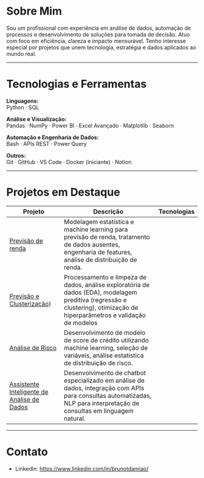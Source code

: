 # Sobre Mim

Sou um profissional com experiência em análise de dados, automação de processos e desenvolvimento de soluções para tomada de decisão. Atuo com foco em eficiência, clareza e impacto mensurável. Tenho interesse especial por projetos que unem tecnologia, estratégia e dados aplicados ao mundo real.

---

# Tecnologias e Ferramentas

**Linguagens:**  
Python · SQL

**Análise e Visualização:**  
Pandas · NumPy · Power BI · Excel Avançado · Matplotlib · Seaborn

**Automação e Engenharia de Dados:**  
Bash · APIs REST · Power Query

**Outros:**  
Git · GitHub · VS Code · Docker (iniciante) · Notion

---

# Projetos em Destaque

| Projeto | Descrição | Tecnologias |
|--------|-----------|-------------|
| [Previsão de renda](www.github.com/BrunoTDamiao/Previsao-de-renda) | Modelagem estatística e machine learning para previsão de renda, tratamento de dados ausentes, engenharia de features, análise de distribuição de renda. |
| [Previsão e Clusterização](https://github.com/BrunoTDamiao/ProjetoSemantix)) | Processamento e limpeza de dados, análise exploratória de dados (EDA), modelagem preditiva (regressão e clustering), otimização de hiperparâmetros e validação de modelos |
| [Análise de Risco](https://github.com/BrunoTDamiao/CreditScoreFinal) |  Desenvolvimento de modelo de score de crédito utilizando machine learning, seleção de variáveis, análise estatística de distribuição de risco. |
| [Assistente Inteligente de Análise de Dados](https://github.com/BrunoTDamiao/data_ai) |  Desenvolvimento de chatbot especializado em análise de dados, integração com APIs para consultas automatizadas, NLP para interpretação de consultas em linguagem natural. |

---

# Contato

- LinkedIn: https://www.linkedin.com/in/brunotdamiao/
